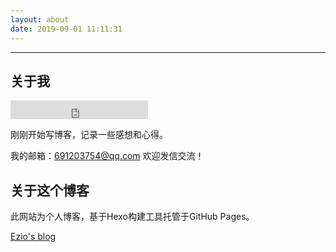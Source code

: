 ```yaml
---
layout: about
date: 2019-09-01 11:11:31
---
```


---



## 关于我

<iframe src="https://ghbtns.com/github-btn.html?user=EzioY&type=follow&count=true&size=large" frameborder="0" scrolling="0" width="220px" height="30px"> </iframe>

刚刚开始写博客，记录一些感想和心得。

我的邮箱：[691203754@qq.com](mailto:691203754@qq.com) 欢迎发信交流！

## 关于这个博客

此网站为个人博客，基于Hexo构建工具托管于GitHub Pages。

[Ezio's blog](http://www.ezioy.cn/)


